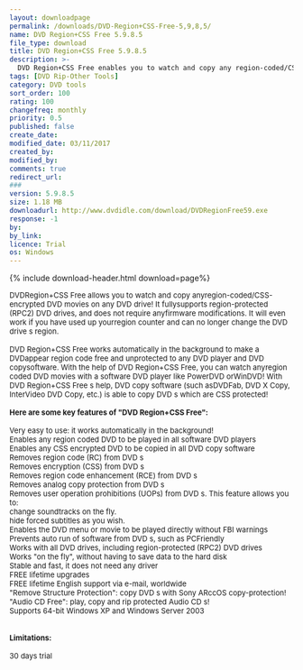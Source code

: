 ```yaml
---
layout: downloadpage
permalink: /downloads/DVD-Region+CSS-Free-5,9,8,5/
name: DVD Region+CSS Free 5.9.8.5
file_type: download
title: DVD Region+CSS Free 5.9.8.5
description: >-
  DVD Region+CSS Free enables you to watch and copy any region-coded/CSS-encrypted DVD movies
tags: [DVD Rip-Other Tools]
category: DVD tools
sort_order: 100
rating: 100
changefreq: monthly
priority: 0.5
published: false
create_date:
modified_date: 03/11/2017
created_by:
modified_by:
comments: true
redirect_url:
###
version: 5.9.8.5
size: 1.18 MB
downloadurl: http://www.dvdidle.com/download/DVDRegionFree59.exe
response: -1
by:
by_link:
licence: Trial
os: Windows
---
```


{% include download-header.html download=page%}

<p style="fix-download-text !important">
<p><font size="2">DVDRegion+CSS Free allows you to watch and copy anyregion-coded/CSS-encrypted DVD movies on any DVD drive! It fullysupports region-protected (RPC2) DVD drives, and does not require anyfirmware modifications. It will even work if you have used up yourregion counter and can no longer change the DVD drive s region.<br />
<br />
DVD Region+CSS Free works automatically in the background to make a DVDappear region code free and unprotected to any DVD player and DVD copysoftware. With the help of DVD Region+CSS Free, you can watch anyregion coded DVD movies with a software DVD player like PowerDVD orWinDVD! With DVD Region+CSS Free s help, DVD copy software (such asDVDFab, DVD X Copy, InterVideo DVD Copy, etc.) is able to copy DVD s which are CSS protected!<br />
<br />
<span><strong>Here are some key features of "DVD Region+CSS Free":</strong></span><br />
<br />
Very easy to use: it works automatically in the background! <br />
Enables any region coded DVD to be played in all software DVD players <br />
Enables any CSS encrypted DVD to be copied in all DVD copy software <br />
Removes region code (RC) from DVD s <br />
Removes encryption (CSS) from DVD s <br />
Removes region code enhancement (RCE) from DVD s <br />
Removes analog copy protection from DVD s <br />
Removes user operation prohibitions (UOPs) from DVD s. This feature allows you to:<br />
change soundtracks on the fly.<br />
hide forced subtitles as you wish. <br />
Enables the DVD menu or movie to be played directly without FBI warnings <br />
Prevents auto run of software from DVD s, such as PCFriendly <br />
Works with all DVD drives, including region-protected (RPC2) DVD drives <br />
Works "on the fly", without having to save data to the hard disk <br />
Stable and fast, it does not need any driver <br />
FREE lifetime upgrades <br />
FREE lifetime English support via e-mail, worldwide <br />
"Remove Structure Protection": copy DVD s with Sony ARccOS copy-protection! <br />
"Audio CD Free": play, copy and rip protected Audio CD s! <br />
Supports 64-bit Windows XP and Windows Server 2003 <br />
<br />
<br />
<span><strong>Limitations:</strong></span><br />
<br />
30 days trial</font></p></p>
